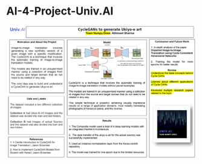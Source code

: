 # AI-4-Project-Univ.AI
<p align="center">
  <img src="https://github.com/divergent99/AI-4-Project-Univ.AI/blob/main/AI-4%20Poster.jpg" alt="Stats">
</p>
